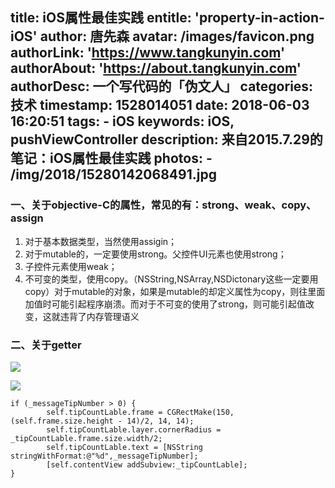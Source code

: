 title: iOS属性最佳实践
entitle: 'property-in-action-iOS'
author: 唐先森
avatar: /images/favicon.png
authorLink: 'https://www.tangkunyin.com'
authorAbout: 'https://about.tangkunyin.com'
authorDesc: 一个写代码的「伪文人」
categories: 技术
timestamp: 1528014051
date: 2018-06-03 16:20:51
tags:
    - iOS
keywords: iOS, pushViewController
description: 来自2015.7.29的笔记：iOS属性最佳实践
photos:
    - /img/2018/15280142068491.jpg
---

### 一、关于objective-C的属性，常见的有：strong、weak、copy、assign

1. 对于基本数据类型，当然使用assigin；
2. 对于mutable的，一定要使用strong。父控件UI元素也使用strong；
3. 子控件元素使用weak；
4. 不可变的类型，使用copy。（NSString,NSArray,NSDictonary这些一定要用copy）对于mutable的对象，如果是mutable的却定义属性为copy，则往里面加值时可能引起程序崩溃。而对于不可变的使用了strong，则可能引起值改变，这就违背了内存管理语义

### 二、关于getter

![](/img/2018/15280142068491.jpg)

![](/img/2018/15280142123608.jpg)

```
if (_messageTipNumber > 0) {
        self.tipCountLable.frame = CGRectMake(150, (self.frame.size.height - 14)/2, 14, 14);
        self.tipCountLable.layer.cornerRadius = _tipCountLable.frame.size.width/2;
        self.tipCountLable.text = [NSString stringWithFormat:@"%d",_messageTipNumber];
        [self.contentView addSubview:_tipCountLable];
}
```


